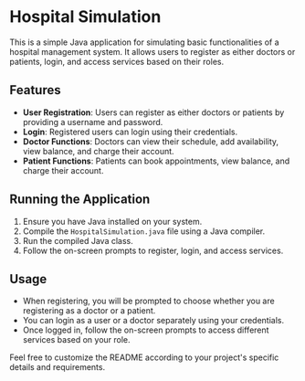 # Hospital Simulation

This is a simple Java application for simulating basic functionalities of a hospital management system. It allows users to register as either doctors or patients, login, and access services based on their roles.

## Features

- **User Registration**: Users can register as either doctors or patients by providing a username and password.
- **Login**: Registered users can login using their credentials.
- **Doctor Functions**: Doctors can view their schedule, add availability, view balance, and charge their account.
- **Patient Functions**: Patients can book appointments, view balance, and charge their account.

## Running the Application

1. Ensure you have Java installed on your system.
2. Compile the `HospitalSimulation.java` file using a Java compiler.
3. Run the compiled Java class.
4. Follow the on-screen prompts to register, login, and access services.

## Usage

- When registering, you will be prompted to choose whether you are registering as a doctor or a patient.
- You can login as a user or a doctor separately using your credentials.
- Once logged in, follow the on-screen prompts to access different services based on your role.


Feel free to customize the README according to your project's specific details and requirements.
